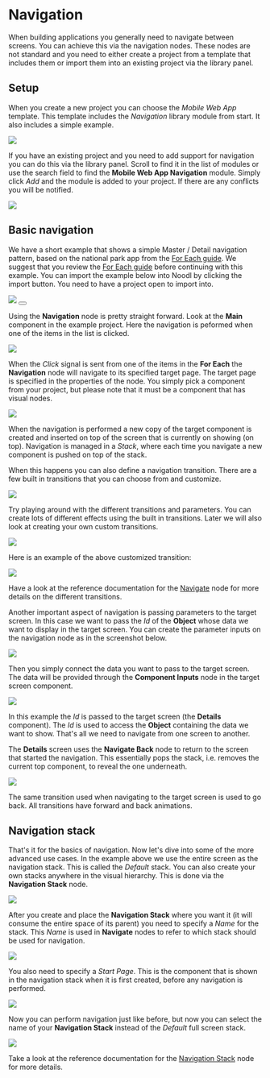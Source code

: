 # Navigation

When building applications you generally need to navigate between screens. You can achieve this via the navigation nodes. These nodes are not standard and you need to either create a project from a template that includes them or import them into an existing project via the library panel.

## Setup

When you create a new project you can choose the _Mobile Web App_ template. This template includes the _Navigation_ library module from start. It also includes a simple example.

<div class="ndl-images">
    <img src="/guides/navigation/nav-template.png" class="ndl-image med"></img>   
</div>

If you have an existing project and you need to add support for navigation you can do this via the library panel. Scroll to find it in the list of modules or use the search field to find the **Mobile Web App Navigation** module. Simply click _Add_ and the module is added to your project. If there are any conflicts you will be notified.

<div class="ndl-images">
    <img src="/guides/navigation/nav-library.png" class="ndl-image med"></img>   
</div>

## Basic navigation

We have a short example that shows a simple Master / Detail navigation pattern, based on the national park app from the [For Each guide](/guides/for-each.md). We suggest that you review the [For Each guide](/guides/for-each.md) before continuing with this example. You can import the example below into Noodl by clicking the import button. You need to have a project open to import into.

<div class="ndl-images">
    <img src="/guides/navigation/park-demo.gif" class="ndl-image small"></img>   
    <button class="ndl-import-button" onClick='importIntoNoodl("guides/navigation/project.zip")'></button>
</div>

Using the **Navigation** node is pretty straight forward. Look at the **Main** component in the example project. Here the navigation is peformed when one of the items in the list is clicked.

<div class="ndl-images">
    <img src="/guides/navigation/main-navigate.png" class="ndl-image med"></img>   
</div>

When the _Click_ signal is sent from one of the items in the **For Each** the **Navigation** node will navigate to its specified target page. The target page is specified in the properties of the node. You simply pick a component from your project, but please note that it must be a component that has visual nodes.

<div class="ndl-images">
    <img src="/guides/navigation/nav-target.png" class="ndl-image med"></img>   
</div>

When the navigation is performed a new copy of the target component is created and inserted on top of the screen that is currently on showing (on top). Navigation is managed in a _Stack_, where each time you navigate a new component is pushed on top of the stack.

When this happens you can also define a navigation transition. There are a few built in transitions that you can choose from and customize.

<div class="ndl-images">
    <img src="/guides/navigation/nav-transition.png" class="ndl-image small"></img>   
</div>

Try playing around with the different transitions and parameters. You can create lots of different effects using the built in transitions. Later we will also look at creating your own custom transitions.

<div class="ndl-images">
    <img src="/guides/navigation/transition-params.png" class="ndl-image small"></img>   
</div>

Here is an example of the above customized transition:

<div class="ndl-images">
    <img src="/guides/navigation/transition-demo.gif" class="ndl-image small"></img>   
</div>

Have a look at the reference documentation for the [Navigate](/nodes/navigation/navigate.md) node for more details on the different transitions.

Another important aspect of navigation is passing parameters to the target screen. In this case we want to pass the _Id_ of the **Object** whose data we want to display in the target screen. You can create the parameter inputs on the navigation node as in the screenshot below.

<div class="ndl-images">
    <img src="/guides/navigation/nav-params.png" class="ndl-image small"></img>   
</div>

Then you simply connect the data you want to pass to the target screen. The data will be provided through the **Component Inputs** node in the target screen component.

<div class="ndl-images">
    <img src="/guides/navigation/param-inputs.png" class="ndl-image med"></img>   
</div>

In this example the _Id_ is passed to the target screen (the **Details** component). The _Id_ is used to access the **Object** containing the data we want to show. That's all we need to navigate from one screen to another.

The **Details** screen uses the **Navigate Back** node to return to the screen that started the navigation. This essentially pops the stack, i.e. removes the current top component, to reveal the one underneath.

<div class="ndl-images">
    <img src="/guides/navigation/navigate-back.png" class="ndl-image med"></img>   
</div>

The same transition used when navigating to the target screen is used to go back. All transitions have forward and back animations.

## Navigation stack

That's it for the basics of navigation. Now let's dive into some of the more advanced use cases. In the example above we use the entire screen as the navigation stack. This is called the _Default_ stack. You can also create your own stacks anywhere in the visual hierarchy. This is done via the **Navigation Stack** node.

<div class="ndl-images">
    <img src="/guides/navigation/navigation-stack.png" class="ndl-image small"></img>   
</div>

After you create and place the **Navigation Stack** where you want it (it will consume the entire space of its parent) you need to specify a _Name_ for the stack. This _Name_ is used in **Navigate** nodes to refer to which stack should be used for navigation.

<div class="ndl-images">
    <img src="/guides/navigation/stack-name.png" class="ndl-image med"></img>   
</div>

You also need to specify a _Start Page_. This is the component that is shown in the navigation stack when it is first created, before any navigation is performed.

<div class="ndl-images">
    <img src="/guides/navigation/start-page.png" class="ndl-image small"></img>   
</div>

Now you can perform navigation just like before, but now you can select the name of your **Navigation Stack** instead of the _Default_ full screen stack.

<div class="ndl-images">
    <img src="/guides/navigation/choose-stack.png" class="ndl-image med"></img>   
</div>

Take a look at the reference documentation for the [Navigation Stack](/nodes/navigation/navigation-stack.md) node for more details.
